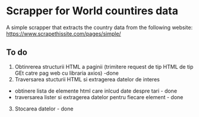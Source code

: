 # Scrapper for World countires data

A simple scrapper that extracts the country data from the following website: https://www.scrapethissite.com/pages/simple/
## To do
1. Obtinrerea structurii HTML a paginii (trimitere request de tip HTML de tip GEt catre pag web cu libraria axios) -done
2. Traversarea stucturii HTML si extragerea datelor de interes
- obtinere lista de elemente html care inlcud date despre tari - done
- traversarea lister si extragerea datelor pentru fiecare element - done
3. Stocarea datelor - done 
